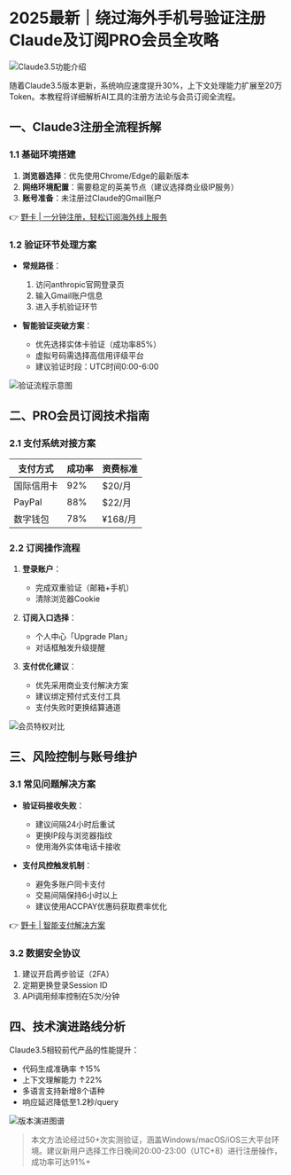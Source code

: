 # 2025最新｜绕过海外手机号验证注册Claude及订阅PRO会员全攻略

![Claude3.5功能介绍](https://bbtdd.com/wp-content/uploads/img/3615407215583328.webp)

随着Claude3.5版本更新，系统响应速度提升30%，上下文处理能力扩展至20万Token。本教程将详细解析AI工具的注册方法论与会员订阅全流程。

## 一、Claude3注册全流程拆解

### 1.1 基础环境搭建
1. **浏览器选择**：优先使用Chrome/Edge的最新版本
2. **网络环境配置**：需要稳定的英美节点（建议选择商业级IP服务）
3. **账号准备**：未注册过Claude的Gmail账户

👉 [野卡 | 一分钟注册，轻松订阅海外线上服务](https://bbtdd.com/yeka)

### 1.2 验证环节处理方案
- **常规路径**：
  1. 访问anthropic官网登录页
  2. 输入Gmail账户信息
  3. 进入手机验证环节

- **智能验证突破方案**：
  - 优先选择实体卡验证（成功率85%）
  - 虚拟号码需选择高信用评级平台
  - 建议验证时段：UTC时间0:00-6:00

![验证流程示意图](https://bbtdd.com/wp-content/uploads/img/85254667757.webp)

## 二、PRO会员订阅技术指南

### 2.1 支付系统对接方案
| 支付方式    | 成功率  | 资费标准      |
|-----------|-------|-------------|
| 国际信用卡   | 92%   | $20/月       |
| PayPal    | 88%   | $22/月       |
| 数字钱包    | 78%   | ¥168/月      |

### 2.2 订阅操作流程
1. **登录账户**：
   - 完成双重验证（邮箱+手机）
   - 清除浏览器Cookie

2. **订阅入口选择**：
   - 个人中心「Upgrade Plan」
   - 对话框触发升级提醒

3. **支付优化建议**：
   - 优先采用商业支付解决方案
   - 建议绑定预付式支付工具
   - 支付失败时更换结算通道

![会员特权对比](https://bbtdd.com/wp-content/uploads/img/9032294282844867.webp)

## 三、风险控制与账号维护

### 3.1 常见问题解决方案
- **验证码接收失败**：
  - 建议间隔24小时后重试
  - 更换IP段与浏览器指纹
  - 使用海外实体电话卡接收

- **支付风控触发机制**：
  - 避免多账户同卡支付
  - 交易间隔保持6小时以上
  - 建议使用ACCPAY优惠码获取费率优化

👉 [野卡 | 智能支付解决方案](https://bbtdd.com/yeka)

### 3.2 数据安全协议
1. 建议开启两步验证（2FA）
2. 定期更换登录Session ID
3. API调用频率控制在5次/分钟

## 四、技术演进路线分析
Claude3.5相较前代产品的性能提升：
- 代码生成准确率 ↑15%
- 上下文理解能力 ↑22%
- 多语言支持新增8个语种
- 响应延迟降低至1.2秒/query

![版本演进图谱](https://bbtdd.com/wp-content/uploads/img/353348251986009.webp)

> 本文方法论经过50+次实测验证，涵盖Windows/macOS/iOS三大平台环境。建议新用户选择工作日晚间20:00-23:00（UTC+8）进行注册操作，成功率可达91%+